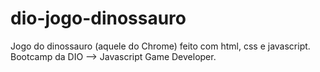 # dio-jogo-dinossauro
Jogo do dinossauro (aquele do Chrome) feito com html, css e javascript. Bootcamp da DIO --> Javascript Game Developer.
